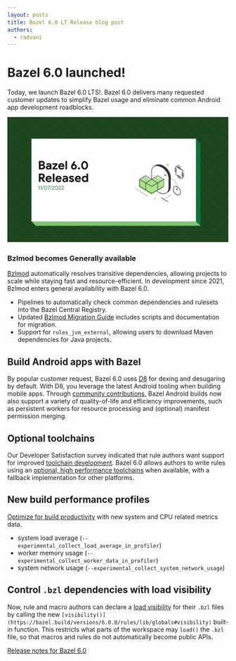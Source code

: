 ```yaml
---
layout: posts
title: Bazel 6.0 LT Release blog post
authors:
  - radvani
---
```


# Bazel 6.0 launched!

Today, we launch Bazel 6.0 LTS!. Bazel 6.0 delivers many requested customer updates to simplify Bazel usage and eliminate common Android app development roadblocks.

![Image](../images/Bazel6.0ReleaseBlogPost.png)

### Bzlmod becomes Generally available
[Bzlmod](https://bazel.build/docs/bzlmod) automatically resolves transitive dependencies, allowing projects to scale while staying fast and resource-efficient. In development since 2021, Bzlmod enters general availability with Bazel 6.0.

-   Pipelines to automatically check common dependencies and rulesets into the Bazel Central Registry.
-   Updated [Bzlmod Migration Guide](https://docs.google.com/document/d/1JtXIVnXyFZ4bmbiBCr5gsTH4-opZAFf5DMMb-54kES0/edit?usp=gmail) includes scripts and documentation for migration.
-   Support for `rules_jvm_external`, allowing users to download Maven dependencies for Java projects.
  
## Build Android apps with Bazel
By popular customer request, Bazel 6.0 uses [D8](https://developer.android.com/studio/command-line/d8) for dexing and desugaring by default. With D8, you leverage the latest Android tooling when building mobile apps. Through [community contributions,](https://github.com/bazelbuild/bazel/pulls?q=is%3Apr+is%3Aclosed+label%3Ateam-android+closed%3A2021-11-01..2022-12-02+) Bazel Android builds now also support a variety of quality-of-life and efficiency improvements, such as persistent workers for resource processing and (optional) manifest permission merging.

## Optional toolchains
Our Developer Satisfaction survey indicated that rule authors want support for improved [toolchain development](https://bazel.build/versions/6.0.0/extending/toolchains#optional-toolchains). Bazel 6.0 allows authors to write rules using an [optional, high performance toolchains](https://bazel.build/docs/toolchains#optional-toolchains) when available, with a fallback implementation for other platforms.

## New build performance profiles
[Optimize for build productivity](https://blog.bazel.build/2022/11/15/build-performance-metrics.html) with new system and CPU related metrics data.

-   system load average (`--experimental_collect_load_average_in_profiler`)
-   worker memory usage (`--experimental_collect_worker_data_in_profiler`)
-   system network usage (`--experimental_collect_system_network_usage`)
    

## Control `.bzl` dependencies with load visibility
Now, rule and macro authors can declare a [load visibility](https://bazel.build/versions/6.0.0/concepts/visibility#load-visibility) for their `.bzl` files by calling the new `[visibility()](https://bazel.build/versions/6.0.0/rules/lib/globals#visibility)` built-in function. This restricts what parts of the workspace may `load()` the `.bzl` file, so that macros and rules do not automatically become public APIs.

[Release notes for Bazel 6.0](https://docs.google.com/document/d/1pu2ARPweOCTxPsRR8snoDtkC9R51XWRyBXeiC6Ql5so/edit#heading=h.kh1neevharzp)
